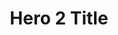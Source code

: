 ---
clayout: hero
bgimage: 'https://placeimg.com/800/600/tech/grayscale'
title: Hero 2 Title
text: Hero 2 Text
id: message-from-the-premier
---